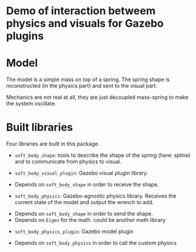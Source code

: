 # Demo of interaction betweem physics and visuals for Gazebo plugins

# Model

The model is a simple mass on top of a spring. The spring shape is reconstructed (in the physics part) and sent to the visual part. 

Mechanics are not real at all, they are just decoupled mass-spring to make the system oscillate.

# Built libraries

Four libraries are built in this package. 

* `soft_body_shape`: tools to describe the shape of the spring (here: spline) and to communicate from physics to visual.

* `soft_body_visual_plugin`: Gazebo visual plugin library. 
 * Depends on `soft_body_shape` in order to receive the shape.
 
* `soft_body_physics`: Gazebo-agnostic physics library. Receives the current state of the model and output the wrench to add. 
 - Depends on `soft_body_shape` in order to send the shape. 
 - Depends on `Eigen` for the math. could be another math library
 
* `soft_body_physics_plugin`: Gazebo model plugin
 - Depends on `soft_body_physics` in order to call the custom physics
 
 
